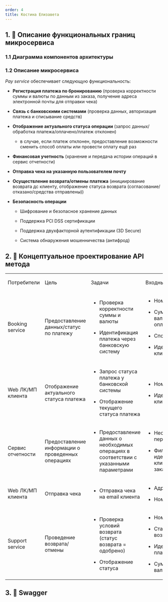 ```yaml
---
order: 4
title: Костина Елизавета
---
```


## 1\. 📖 Описание функциональных границ микросервиса

### 1\.1 Диаграмма компонентов архитектуры

<mermaid path="./fio-proektirovanie-api-2.mermaid" width="780px" height="248px"/>

### 1\.2 Описание микросервиса

*Pay service* обеспечивает следующую функциональность:

-  **Регистрация платежа по бронированию** (проверка корректности суммы и валюты по данным из заказа, получение адреса электронной почты для отправки чека)

-  **Связь с банковскими системами** (проверка данных, авторизация платежа и списывание средств)

-  **Отображение актуального статуса операции** (запрос данных/обработка платежа/оплачено/платеж отклонен)

   -  в случае, если платеж отклонен, предоставление возможности сменить способ оплаты или провести оплату ещё раз

-  **Финансовая учетность** (хранение и передача истории операций в сервис отчетности)

-  **Отправка чека на указанную пользователем почту**

-  **Осуществление возврата/отмены** **платежа** (инициирование возврата дс клиенту, отображение статуса возврата (согласование/отказано/средства отправлены))

-  **Безопасность операции**

   -  Шифрование и безопасное хранение данных

   -  Поддержка PCI DSS сертификации

   -  Поддержка двухфакторной аутентификации (3D Secure)

   -  Система обнаружения мошенничества (антифрод)

## 2\. 🧩 Концептуальное проектирование API метода

<table header="row">
<colgroup><col width="135"/><col width="194"/><col width="301"/><col width="192"/><col width="239"/></colgroup>
<tr>
<td>

Потребители

</td>
<td>

Цель

</td>
<td>

Задачи

</td>
<td>

Входные данные

</td>
<td>

Выходные данные

</td>
</tr>
<tr>
<td>

Booking service

</td>
<td>

Предоставление данных/статус по платежу

</td>
<td>

-  Проверка корректности суммы и валюты

-  Идентификация платежа через банковскую систему

</td>
<td>

-  Номер заказа

-  Сумма и валюта для оплаты

-  Способ оплаты

-  Идентификатор клиента

</td>
<td>

-  Номер заказа

-  Статус оплаты

-  Идентификатор платежа

</td>
</tr>
<tr>
<td>

Web ЛК/МП клиента

</td>
<td>

Отображение актуального статуса платежа

</td>
<td>

-  Запрос статуса платежа у банковской системы

-  Отображение текущего статуса платежа

</td>
<td>

-  Номер заказа

-  Идентификатор клиента

</td>
<td>

-  Статус платежа, полученный от банковской системы

</td>
</tr>
<tr>
<td>

Сервис отчетности

</td>
<td>

Предоставление информации о проведенных операциях

</td>
<td>

-  Предоставление данных о необходимых операциях в соответствии с указанными параметрами

   

</td>
<td>

-  Необходимый период 

-  Фильтр по идентификатору клиента/номеру заказа/сумме

</td>
<td>

-  Номер заказа

-  Идентификатор клиента

-  Сумма и валюта

</td>
</tr>
<tr>
<td>

Web ЛК/МП клиента

</td>
<td>

Отправка чека

</td>
<td>

-  Отправка чека на email клиента

</td>
<td>

-  Адрес email

-  Номер заказа

</td>
<td>

-  Статус заказа

-  Чек о покупке

</td>
</tr>
<tr>
<td>

Support service

</td>
<td>

Проведение возврата/отмены

</td>
<td>

-  Проверка условий возврата (статус возврата = одобрено)

-  Отображение статуса

</td>
<td>

-  Номер заказа

-  Статус возврата

-  Идентификатор платежа

-  Сумма и валюта

</td>
<td>

-  Статус возврата (согласование/отказано/средства отправлены)

-  Идентификатор возврата

</td>
</tr>
</table>

## 3\. 🤝 Swagger

<openapi src="./fio-proektirovanie-api-2.yaml" flag="true"/>

### 